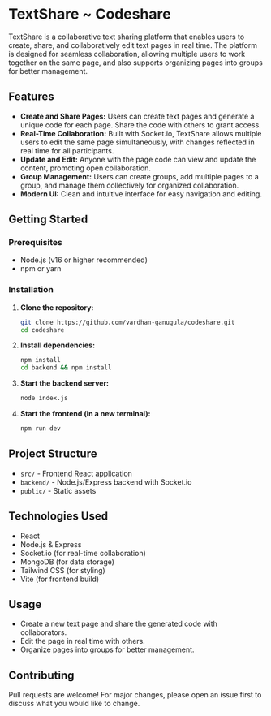 # TextShare ~ Codeshare

TextShare is a collaborative text sharing platform that enables users to create, share, and collaboratively edit text pages in real time. The platform is designed for seamless collaboration, allowing multiple users to work together on the same page, and also supports organizing pages into groups for better management.

## Features

- **Create and Share Pages:** Users can create text pages and generate a unique code for each page. Share the code with others to grant access.
- **Real-Time Collaboration:** Built with Socket.io, TextShare allows multiple users to edit the same page simultaneously, with changes reflected in real time for all participants.
- **Update and Edit:** Anyone with the page code can view and update the content, promoting open collaboration.
- **Group Management:** Users can create groups, add multiple pages to a group, and manage them collectively for organized collaboration.
- **Modern UI:** Clean and intuitive interface for easy navigation and editing.

## Getting Started

### Prerequisites
- Node.js (v16 or higher recommended)
- npm or yarn

### Installation

1. **Clone the repository:**
   ```sh
   git clone https://github.com/vardhan-ganugula/codeshare.git
   cd codeshare
   ```
2. **Install dependencies:**
   ```sh
   npm install
   cd backend && npm install
   ```
3. **Start the backend server:**
   ```sh
   node index.js
   ```
4. **Start the frontend (in a new terminal):**
   ```sh
   npm run dev
   ```

## Project Structure

- `src/` - Frontend React application
- `backend/` - Node.js/Express backend with Socket.io
- `public/` - Static assets


## Technologies Used
- React
- Node.js & Express
- Socket.io (for real-time collaboration)
- MongoDB (for data storage)
- Tailwind CSS (for styling)
- Vite (for frontend build)

## Usage
- Create a new text page and share the generated code with collaborators.
- Edit the page in real time with others.
- Organize pages into groups for better management.

## Contributing
Pull requests are welcome! For major changes, please open an issue first to discuss what you would like to change.


